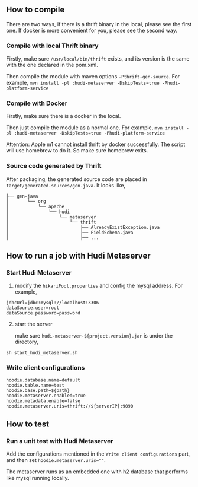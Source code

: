 <!--
  Licensed to the Apache Software Foundation (ASF) under one or more
  contributor license agreements.  See the NOTICE file distributed with
  this work for additional information regarding copyright ownership.
  The ASF licenses this file to You under the Apache License, Version 2.0
  (the "License"); you may not use this file except in compliance with
  the License.  You may obtain a copy of the License at

       http://www.apache.org/licenses/LICENSE-2.0

  Unless required by applicable law or agreed to in writing, software
  distributed under the License is distributed on an "AS IS" BASIS,
  WITHOUT WARRANTIES OR CONDITIONS OF ANY KIND, either express or implied.
  See the License for the specific language governing permissions and
  limitations under the License.
-->

## How to compile

There are two ways, if there is a thrift binary in the local, please see the first one. 
If docker is more convenient for you, please see the second way.

### Compile with local Thrift binary

Firstly, make sure `/usr/local/bin/thrift` exists, and its version is the same with the one declared in the pom.xml.

Then compile the module with maven options `-Pthrift-gen-source`. For example,
`mvn install -pl :hudi-metaserver -DskipTests=true -Phudi-platform-service`

### Compile with Docker

Firstly, make sure there is a docker in the local.

Then just compile the module as a normal one. For example,
`mvn install -pl :hudi-metaserver -DskipTests=true -Phudi-platform-service`

Attention: Apple m1 cannot install thrift by docker successfully. The script will use homebrew to do it. So make sure homebrew exits.


### Source code generated by Thrift

After packaging, the generated source code are placed in `target/generated-sources/gen-java`.
It looks like,

```text
├── gen-java
│       └── org
│           └── apache
│               └── hudi
│                   └── metaserver
│                       └── thrift
│                           ├── AlreadyExistException.java
│                           ├── FieldSchema.java
│                           ├── ...
```

## How to run a job with Hudi Metaserver

### Start Hudi Metaserver

1. modify the `hikariPool.properties` and config the mysql address. For example,
```properties
jdbcUrl=jdbc:mysql://localhost:3306
dataSource.user=root
dataSource.password=password
```
2. start the server

   make sure `hudi-metaserver-${project.version}.jar` is under the directory,
```shell
sh start_hudi_metaserver.sh
```

### Write client configurations

```properties
hoodie.database.name=default
hoodie.table.name=test
hoodie.base.path=${path}
hoodie.metaserver.enabled=true
hoodie.metadata.enable=false
hoodie.metaserver.uris=thrift://${serverIP}:9090
```

## How to test

### Run a unit test with Hudi Metaserver

Add the configurations mentioned in the `Write client configurations` part, and then set `hoodie.metaserver.uris=""`.

The metaserver runs as an embedded one with h2 database that performs like mysql running locally.
